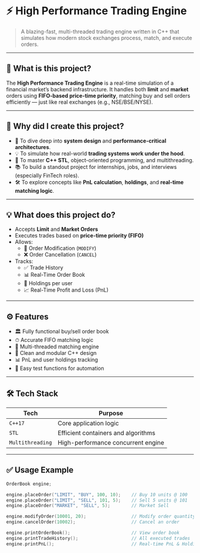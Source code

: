 # ⚡ High Performance Trading Engine

> A blazing-fast, multi-threaded trading engine written in C++ that simulates how modern stock exchanges process, match, and execute orders.

---

## 📌 What is this project?

The **High Performance Trading Engine** is a real-time simulation of a financial market’s backend infrastructure. It handles both **limit** and **market** orders using **FIFO-based price-time priority**, matching buy and sell orders efficiently — just like real exchanges (e.g., NSE/BSE/NYSE).

---

## 🎯 Why did I create this project?

- 🚀 To dive deep into **system design** and **performance-critical architectures**.
- 💡 To simulate how real-world **trading systems work under the hood**.
- 🧠 To master **C++ STL**, object-oriented programming, and multithreading.
- 📚 To build a standout project for internships, jobs, and interviews (especially FinTech roles).
- 🛠️ To explore concepts like **PnL calculation**, **holdings**, and **real-time matching logic**.

---

## 💡 What does this project do?

- Accepts **Limit** and **Market Orders**
- Executes trades based on **price-time priority (FIFO)**
- Allows:
  - 📌 Order Modification (`MODIFY`)
  - ❌ Order Cancellation (`CANCEL`)
- Tracks:
  - ✅ Trade History
  - 📊 Real-Time Order Book
  - 💼 Holdings per user
  - 📈 Real-Time Profit and Loss (PnL)

---

## ⚙️ Features

- 🏛 Fully functional buy/sell order book
- ⏱ Accurate FIFO matching logic
- 🔁 Multi-threaded matching engine
- 🧠 Clean and modular C++ design
- 📊 PnL and user holdings tracking
- 🧪 Easy test functions for automation

---

## 🛠️ Tech Stack

| Tech             | Purpose                           |
|------------------|------------------------------------|
| `C++17`          | Core application logic             |
| `STL`            | Efficient containers and algorithms|
| `Multithreading` | High-performance concurrent engine |

---

## ✅ Usage Example

```cpp
OrderBook engine;

engine.placeOrder("LIMIT", "BUY", 100, 10);    // Buy 10 units @ 100
engine.placeOrder("LIMIT", "SELL", 101, 5);    // Sell 5 units @ 101
engine.placeOrder("MARKET", "SELL", 5);        // Market Sell

engine.modifyOrder(10001, 20);                 // Modify order quantity
engine.cancelOrder(10002);                     // Cancel an order

engine.printOrderBook();                       // View order book
engine.printTradeHistory();                    // All executed trades
engine.printPnL();                             // Real-time PnL & Holdings
